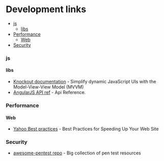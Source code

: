  # Development links

- [js](#js)
  - [libs](#libs)
- [Performance](#Performance)
  - [Web](#Web)
- [Security](#Security)

### js
#### libs
* [Knockout documentation](http://knockoutjs.com/documentation/introduction.html) - Simplify dynamic JavaScript UIs with the Model-View-View Model (MVVM)
* [AngularJS API ref](https://docs.angularjs.org/api) - Api Reference. 

### Performance
#### Web
* [Yahoo Best practices](https://developer.yahoo.com/performance/rules.html) - Best Practices for Speeding Up Your Web Site

### Security
* [awesome-pentest repo](https://github.com/enaqx/awesome-pentest) - Big collection of pen test resources 
